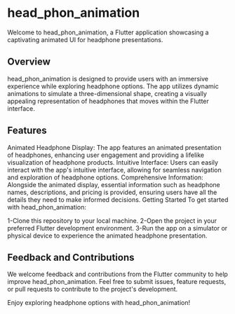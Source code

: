 # head_phon_animation
Welcome to head_phon_animation, a Flutter application showcasing a captivating animated UI for headphone presentations.

## Overview
head_phon_animation is designed to provide users with an immersive experience while exploring headphone options. The app utilizes dynamic animations to simulate a three-dimensional shape, creating a visually appealing representation of headphones that moves within the Flutter interface.

## Features
Animated Headphone Display: The app features an animated presentation of headphones, enhancing user engagement and providing a lifelike visualization of headphone products.
Intuitive Interface: Users can easily interact with the app's intuitive interface, allowing for seamless navigation and exploration of headphone options.
Comprehensive Information: Alongside the animated display, essential information such as headphone names, descriptions, and pricing is provided, ensuring users have all the details they need to make informed decisions.
Getting Started
To get started with head_phon_animation:

1-Clone this repository to your local machine.
2-Open the project in your preferred Flutter development environment.
3-Run the app on a simulator or physical device to experience the animated headphone presentation.

## Feedback and Contributions
We welcome feedback and contributions from the Flutter community to help improve head_phon_animation. Feel free to submit issues, feature requests, or pull requests to contribute to the project's development.

Enjoy exploring headphone options with head_phon_animation!